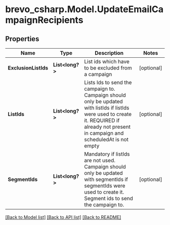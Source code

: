 # brevo_csharp.Model.UpdateEmailCampaignRecipients
## Properties

Name | Type | Description | Notes
------------ | ------------- | ------------- | -------------
**ExclusionListIds** | **List&lt;long?&gt;** | List ids which have to be excluded from a campaign | [optional] 
**ListIds** | **List&lt;long?&gt;** | Lists Ids to send the campaign to. Campaign should only be updated with listIds if listIds were used to create it. REQUIRED if already not present in campaign and scheduledAt is not empty | [optional] 
**SegmentIds** | **List&lt;long?&gt;** | Mandatory if listIds are not used. Campaign should only be updated with segmentIds if segmentIds were used to create it. Segment ids to send the campaign to. | [optional] 

[[Back to Model list]](../README.md#documentation-for-models) [[Back to API list]](../README.md#documentation-for-api-endpoints) [[Back to README]](../README.md)

